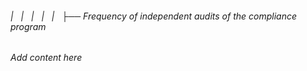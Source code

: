 ###### |   |   |   |   |   ├── Frequency of independent audits of the compliance program

*Add content here*